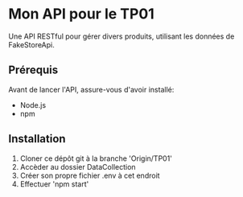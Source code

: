 # Mon API pour le TP01

Une API RESTful pour gérer divers produits, utilisant les données de FakeStoreApi.

## Prérequis

Avant de lancer l'API, assure-vous d'avoir installé:

- Node.js
- npm

## Installation

1. Cloner ce dépôt git à la branche 'Origin/TP01'
2. Accèder au dossier DataCollection
3. Créer son propre fichier .env à cet endroit
4. Effectuer 'npm start'
